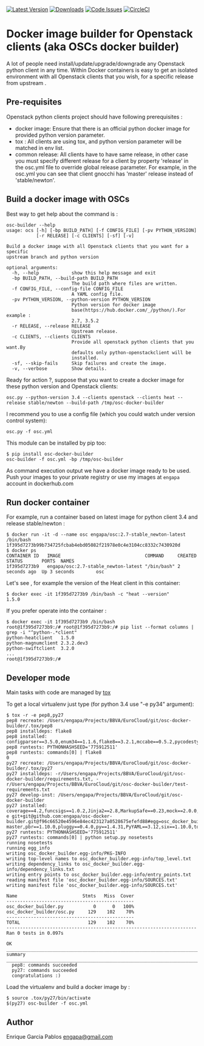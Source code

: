 [![Latest Version](https://img.shields.io/pypi/v/osc-docker-builder.svg)](https://pypi.python.org/pypi/osc-docker-builder/) [![Downloads](https://img.shields.io/pypi/dm/osc-docker-builder.svg)](https://pypi.python.org/pypi/osc-docker-builder/) [![Code Issues](https://www.quantifiedcode.com/api/v1/project/1a96eb463beb4512a203762481b0c1ab/badge.svg)](https://www.quantifiedcode.com/app/project/1a96eb463beb4512a203762481b0c1ab) [![CircleCI](https://circleci.com/gh/engapa/osc-docker-builder/tree/master.svg?style=svg)](https://circleci.com/gh/engapa/osc-docker-builder/tree/master)
# Docker image builder for Openstack clients (aka OSCs docker builder)

A lot of people need install/update/upgrade/downgrade any Openstack python client in any time.
Within Docker containers is easy to get an isolated environment with all Openstack clients that you wish, for a specific release from upstream .

## Pre-requisites

Openstack python clients project should have following prerequisites :

- docker image: Ensure that there is an official python docker image for provided python version parameter.
- tox : All clients are using tox, and python version parameter will be matched in env list.
- common release: All clients have to have same release, in other case you must specify different release for a client by property 'release' in the osc.yml file to override global release parameter. For example, in the osc.yml you can see that client gnocchi has 'master' release instead of 'stable/newton'.

## Build a docker image with OSCs

Best way to get help about the command is :

```
osc-builder --help
usage: ocs [-h] [-bp BUILD_PATH] [-f CONFIG_FILE] [-pv PYTHON_VERSION]
           [-r RELEASE] [-c CLIENTS] [-sf] [-v]

Build a docker image with all Openstack clients that you want for a specific
upstream branch and python version

optional arguments:
  -h, --help            show this help message and exit
  -bp BUILD_PATH, --build-path BUILD_PATH
                        The build path where files are written.
  -f CONFIG_FILE, --config-file CONFIG_FILE
                        A YAML config file.
  -pv PYTHON_VERSION, --python-version PYTHON_VERSION
                        Python version for docker image
                        base(https://hub.docker.com/_/python/).For example :
                        2.7, 3.5.2
  -r RELEASE, --release RELEASE
                        Upstream release.
  -c CLIENTS, --clients CLIENTS
                        Provide all openstack python clients that you want.By
                        defaults only python-openstackclient will be
                        installed.
  -sf, --skip-fails     Skip failures and create the image.
  -v, --verbose         Show details.
```

Ready for action ?, suppose that you want to create a docker image for these python version and Openstack clients:

```
osc.py --python-version 3.4 --clients openstack --clients heat --release stable/newton --build-path /tmp/osc-docker-builder
```

I recommend you to use a config file (which you could watch under version control system):

```
osc.py -f osc.yml
```

This module can be installed by pip too:

```
$ pip install osc-docker-builder
osc-builder -f osc.yml -bp /tmp/osc-builder
```

As command execution output we have a docker image ready to be used.
Push your images to your private registry or use my images at <code>engapa</code> account in dockerhub.com

## Run docker container

For example, run a container based on latest image for python client 3.4 and release stable/newton :
```
$ docker run -it -d --name osc engapa/osc:2.7-stable_newton-latest /bin/bash
1f395d7273b99b734725fcbab4ebd05082f21978e0c4e3104cc8332c7430920d
$ docker ps
CONTAINER ID   IMAGE                               COMMAND     CREATED        STATUS       PORTS  NAMES
1f395d7273b9   engapa/osc:2.7-stable_newton-latest "/bin/bash" 2 seconds ago  Up 3 seconds        osc
```

Let's see , for example the version of the Heat client in this container:

```
$ docker exec -it 1f395d7273b9 /bin/bash -c "heat --version"
1.5.0
```

If you prefer operate into the container :

```
$ docker exec -it 1f395d7273b9 /bin/bash
root@1f395d7273b9:/# root@1f395d7273b9:/# pip list --format columns | grep -i "^python-.*client"
python-heatclient   1.5.0
python-magnumclient 2.3.2.dev3
python-swiftclient  3.2.0
...
root@1f395d7273b9:/#
```

## Developer mode

Main tasks with code are managed by [tox](https://tox.readthedocs.io/en/latest/)

To get a local virtualenv just type (for python 3.4 use "-e py34" argument):

```
$ tox -r -e pep8,py27
pep8 recreate: /Users/engapa/Projects/BBVA/EuroCloud/git/osc-docker-builder/.tox/pep8
pep8 installdeps: flake8
pep8 installed: configparser==3.5.0,enum34==1.1.6,flake8==3.2.1,mccabe==0.5.2,pycodestyle==2.2.0,pyflakes==1.3.0,wheel==0.24.0
pep8 runtests: PYTHONHASHSEED='775912511'
pep8 runtests: commands[0] | flake8
0
py27 recreate: /Users/engapa/Projects/BBVA/EuroCloud/git/osc-docker-builder/.tox/py27
py27 installdeps: -r/Users/engapa/Projects/BBVA/EuroCloud/git/osc-docker-builder/requirements.txt, -r/Users/engapa/Projects/BBVA/EuroCloud/git/osc-docker-builder/test-requirements.txt
py27 develop-inst: /Users/engapa/Projects/BBVA/EuroCloud/git/osc-docker-builder
py27 installed: coverage==4.2,funcsigs==1.0.2,Jinja2==2.8,MarkupSafe==0.23,mock==2.0.0,mox==0.5.3,nose==1.3.7,-e git+git@github.com:engapa/osc-docker-builder.git@f96c66520e4596e84ec423127a0528675efefd88#egg=osc_docker_builder-master,pbr==1.10.0,pluggy==0.4.0,py==1.4.31,PyYAML==3.12,six==1.10.0,tox==2.5.0,virtualenv==15.1.0,wheel==0.24.0
py27 runtests: PYTHONHASHSEED='775912511'
py27 runtests: commands[0] | python setup.py nosetests
running nosetests
running egg_info
writing osc_docker_builder.egg-info/PKG-INFO
writing top-level names to osc_docker_builder.egg-info/top_level.txt
writing dependency_links to osc_docker_builder.egg-info/dependency_links.txt
writing entry points to osc_docker_builder.egg-info/entry_points.txt
reading manifest file 'osc_docker_builder.egg-info/SOURCES.txt'
writing manifest file 'osc_docker_builder.egg-info/SOURCES.txt'

Name                        Stmts   Miss  Cover
-----------------------------------------------
osc_docker_builder.py           0      0   100%
osc_docker_builder/osc.py     129    102    70%
-----------------------------------------------
TOTAL                         129    102    70%
----------------------------------------------------------------------
Ran 0 tests in 0.097s

OK
___________________________________________________________________________ summary ____________________________________________________________________________
  pep8: commands succeeded
  py27: commands succeeded
  congratulations :)
```

Load the virtualenv and build a docker image by :

```
$ source .tox/py27/bin/activate
$(py27) osc-builder -f osc.yml
```

## Author

Enrique Garcia Pablos <engapa@gmail.com>